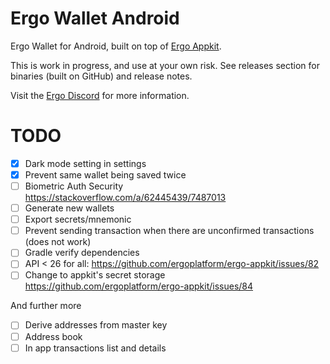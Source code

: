 # Ergo Wallet Android

Ergo Wallet for Android, built on top of [Ergo Appkit](https://github.com/aslesarenko/ergo-appkit).

This is work in progress, and use at your own risk. See releases section for binaries (built on GitHub) and release notes.

Visit the [Ergo Discord](https://discord.gg/kj7s7nb) for more information.


# TODO
- [X] Dark mode setting in settings
- [X] Prevent same wallet being saved twice
- [ ] Biometric Auth Security https://stackoverflow.com/a/62445439/7487013
- [ ] Generate new wallets
- [ ] Export secrets/mnemonic
- [ ] Prevent sending transaction when there are unconfirmed transactions (does not work)
- [ ] Gradle verify dependencies
- [ ] API < 26 for all: https://github.com/ergoplatform/ergo-appkit/issues/82
- [ ] Change to appkit's secret storage https://github.com/ergoplatform/ergo-appkit/issues/84

And further more
- [ ] Derive addresses from master key
- [ ] Address book
- [ ] In app transactions list and details